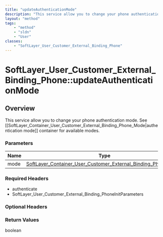 ```yaml
---
title: "updateAuthenticationMode"
description: "This service allow you to change your phone authentication mode. See [[SoftLayer_Container_User_Customer_External_Bindin... "
layout: "method"
tags:
    - "method"
    - "sldn"
    - "User"
classes:
    - "SoftLayer_User_Customer_External_Binding_Phone"
---
```

# SoftLayer_User_Customer_External_Binding_Phone::updateAuthenticationMode
## Overview 
This service allow you to change your phone authentication mode. See [[SoftLayer_Container_User_Customer_External_Binding_Phone_Mode|authentication mode]] container for available modes. 

### Parameters 
|Name | Type | Description |
| --- | --- | --- |
|mode| <a href='/reference/datatypes/SoftLayer_Container_User_Customer_External_Binding_Phone_Mode'>SoftLayer_Container_User_Customer_External_Binding_Phone_Mode </a>| |


### Required Headers
* authenticate
* SoftLayer_User_Customer_External_Binding_PhoneInitParameters

### Optional Headers

### Return Values
boolean
